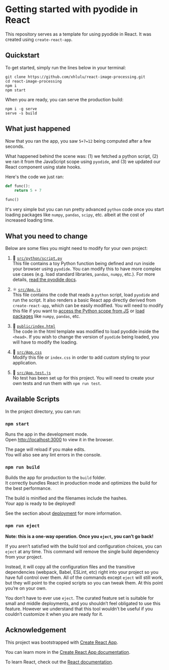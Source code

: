 # Getting started with pyodide in React

This repository serves as a template for using pyodide in React. It was created using `create-react-app`.

## Quickstart

To get started, simply run the lines below in your terminal:
```
git clone https://github.com/xhlulu/react-image-processing.git
cd react-image-processing
npm i
npm start
```

When you are ready, you can serve the production build:
```
npm i -g serve
serve -s build
```

## What just happened

Now that you ran the app, you saw `5+7=12` being computed after a few seconds.

What happened behind the scene was: (1) we fetched a python script, (2) we ran it from the JavaScript scope using `pyodide`, and (3) we updated our React component using state hooks.

Here's the code we just ran:
```python
def func():
    return 5 + 7

func()
```

It's very simple but you can run pretty advanced `python` code once you start loading packages like `numpy`, `pandas`, `scipy`, etc. albeit at the cost of increased loading time.


## What you need to change

Below are some files you might need to modify for your own project:

1. 🐍 [`src/python/script.py`](./src/python/script.py)\
This file contains a toy Python function being defined and run inside your browser using `pyodide`. You can modify this to have more complex use cases (e.g. load standard libraries, `pandas`, `numpy`, etc.). For more details, [read the pyodide docs](https://pyodide.readthedocs.io/en/latest/index.html).

2. ⚛️ [`src/App.js`](./src/App.js) \
This file contains the code that reads a `python` script, load `pyodide` and run the script. It also renders a basic React app directly derived from `create-react-app`, which can be easily modified. You will need to modify this file if you want to [access the Python scope from JS](https://pyodide.readthedocs.io/en/latest/usage/quickstart.html#accessing-python-scope-from-javascript) or [load packages](https://pyodide.readthedocs.io/en/latest/usage/loading-packages.html) like `numpy`, `pandas`, etc.

3. 📇 [`public/index.html`](./public/index.html)\
The code in the html template was modified to load pyodide inside the `<head>`. If you wish to change the version of `pyodide` being loaded, you will have to modify the loading.

4. 🎨 [`src/App.css`](./src/App.css)\
Modify this file or `index.css` in order to add custom styling to your application.

5. 🧪 [`src/App.test.js`](./src/App.test.js)\
No test has been set up for this project. You will need to create your own tests and run them with `npm run test`.


## Available Scripts

In the project directory, you can run:

### `npm start`

Runs the app in the development mode.\
Open [http://localhost:3000](http://localhost:3000) to view it in the browser.

The page will reload if you make edits.\
You will also see any lint errors in the console.

<!-- ### `npm test`

Launches the test runner in the interactive watch mode.\
See the section about [running tests](https://facebook.github.io/create-react-app/docs/running-tests) for more information. -->

### `npm run build`

Builds the app for production to the `build` folder.\
It correctly bundles React in production mode and optimizes the build for the best performance.

The build is minified and the filenames include the hashes.\
Your app is ready to be deployed!

See the section about [deployment](https://facebook.github.io/create-react-app/docs/deployment) for more information.

### `npm run eject`

**Note: this is a one-way operation. Once you `eject`, you can’t go back!**

If you aren’t satisfied with the build tool and configuration choices, you can `eject` at any time. This command will remove the single build dependency from your project.

Instead, it will copy all the configuration files and the transitive dependencies (webpack, Babel, ESLint, etc) right into your project so you have full control over them. All of the commands except `eject` will still work, but they will point to the copied scripts so you can tweak them. At this point you’re on your own.

You don’t have to ever use `eject`. The curated feature set is suitable for small and middle deployments, and you shouldn’t feel obligated to use this feature. However we understand that this tool wouldn’t be useful if you couldn’t customize it when you are ready for it.


## Acknowledgement

This project was bootstrapped with [Create React App](https://github.com/facebook/create-react-app).

You can learn more in the [Create React App documentation](https://facebook.github.io/create-react-app/docs/getting-started).

To learn React, check out the [React documentation](https://reactjs.org/).
